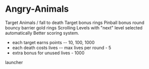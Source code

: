 # Angry-Animals
 
Target Animals / fall to death
Target bonus rings
Pinball bonus round
	bouncy barrier
	gold rings
Scrolling Levels with "next" level selected automatically
Better scoring system.
- each target earns points -- 10, 100, 1000
- each death costs lives -- max lives per round - 5
- extra bonus for unused lives - 1000

launcher

